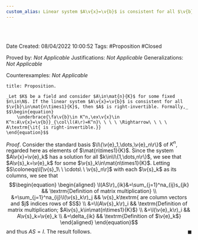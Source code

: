 ```yaml
---
custom_alias: Linear system $A\v{x}=\v{b}$ is consistent for all $\v{b}$ $\Rightarrow$ $A$ is right-invertible
---
```


<br />
<br />

Date Created: 08/04/2022 10:00:52
Tags: #Proposition #Closed

Proved by: _Not Applicable_
Justifications: _Not Applicable_
Generalizations: _Not Applicable_

Counterexamples: _Not Applicable_

``` ad-Proposition
title: Proposition.

_Let $K$ be a field and consider $A\in\mat{n}{K}$ for some fixed $n\in\N$. If the linear system $A\v{x}=\v{b}$ is consistent for all $\v{b}\in\mat{n\times1}{K}$, then $A$ is right-invertible. Formally,_
$$\begin{equation}
    \underbrace{\fa\v{b}\in K^n,\ex\v{x}\in K^n:A\v{x}=\v{b}}_{\col\l(A\r)=K^n}\ \ \ \ \Rightarrow\ \ \ \ A\textrm{\it{ is right-invertible.}}
\end{equation}$$

```

_Proof_. Consider the standard basis $\l\{\v{e}_1,\dots,\v{e}_n\r\}$ of $K^n$, regarded here as elements of $\mat{n\times1}{K}$. Since the system $A\v{x}=\v{e}_k$ has a solution for all $k\in\l\{1,\dots,n\r\}$, we see that $A\v{s}_k=\v{e}_k$ for some $\v{s}_k\in\mat{n\times1}{K}$. Letting $S\coloneqq\l[\v{s}_1\ \ \cdots\ \ \v{s}_n\r]$ with each $\v{s}_k$ as its columns, we see that
$$\begin{equation}
    \begin{aligned}
        \l(AS\r)_{ik}&=\sum_{j=1}^na_{ij}s_{jk} && \textrm{Definition of matrix multiplication} \\
        &=\sum_{j=1}^na_{ij}\l(\v{s}_k\r)_j && \v{s}_k\textrm{ are column vectors and $j$ indices rows of $S$} \\
        &=\l(A\v{s}_k\r)_i && \textrm{Definition of matrix multiplication; $A\v{s}_k\in\mat{n\times1}{K}$} \\
        &=\l(\v{e}_k\r)_i && A\v{s}_k=\v{e}_k \\
        &=\delta_{ik} && \textrm{Definition of $\v{e}_k$}
    \end{aligned}
\end{equation}$$
and thus $AS=I$. The result follows.<span style="float:right;">$\blacksquare$</span>
